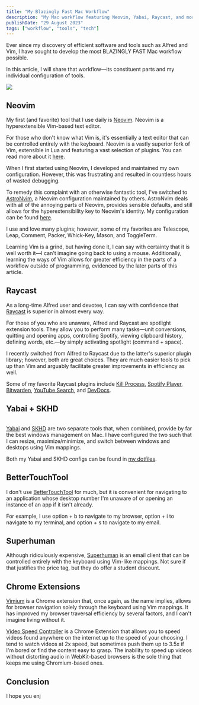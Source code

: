 ```yaml
---
title: "My Blazingly Fast Mac Workflow"
description: "My Mac workflow featuring Neovim, Yabai, Raycast, and more."
publishDate: "29 August 2023"
tags: ["workflow", "tools", "tech"]
---
```


Ever since my discovery of efficient software and tools such as Alfred and Vim,
I have sought to develop the most BLAZINGLY FAST Mac workflow possible.

In this article, I will share that workflow—its constituent parts and my individual configuration of tools.

![](https://i.imgur.com/bjA8kYs.jpg)

## Neovim

My first (and favorite) tool that I use daily is [Neovim](https://neovim.io/). Neovim is a hyperextensible
Vim-based text editor.

For those who don't know what Vim is, it's essentially a text editor that can be controlled entirely with the keyboard. Neovim is a vastly superior fork of Vim, extensible in Lua and featuring a vast selection of plugins. You can read more about it [here](https://opensource.com/resources/what-vim).

When I first started using Neovim, I developed and maintained my own configuration. However, this was frustrating and resulted in countless hours of wasted debugging.

To remedy this complaint with an otherwise fantastic tool, I've switched to [AstroNvim](https://github.com/AstroNvim/AstroNvim), a Neovim configuration maintained by others. AstroNvim deals with all of the annoying parts of Neovim, provides sensible defaults, and still allows for the hyperextensibility key to Neovim's identity. My configuration can be found [here](https://github.com/charliesabino).

I use and love many plugins; however, some of my favorites are Telescope, Leap, Comment, Packer, Whick-Key, Mason, and ToggleTerm.

Learning Vim is a grind, but having done it, I can say with certainty that it is well worth it—I can't imagine going back to using a mouse. Additionally, learning the ways of Vim allows for greater efficiency in the parts of a workflow outside of programming, evidenced by the later parts of this article.

## Raycast

As a long-time Alfred user and devotee, I can say with confidence that [Raycast](https://www.raycast.com/) is superior in almost every way.

For those of you who are unaware, Alfred and Raycast are spotlight extension tools. They allow you to perform many tasks—unit conversions, quitting and opening apps, controlling Spotify, viewing clipboard history, defining words, etc.—by simply activating spotlight (command + space).

I recently switched from Alfred to Raycast due to the latter's superior plugin library; however, both are great choices. They are much easier tools to pick up than Vim and arguably facilitate greater improvements in efficiency as well.

Some of my favorite Raycast plugins include [Kill Process](https://www.raycast.com/rolandleth/kill-process), [Spotify Player](https://www.raycast.com/mattisssa/spotify-player), [Bitwarden](https://www.raycast.com/pomdtr/bitwarden), [YouTube Search](https://www.raycast.com/pomdtr/bitwarden), and [DevDocs](https://www.raycast.com/pomdtr/devdocs).

## Yabai + SKHD

<img src="https://media.giphy.com/media/ytjdWXIBB1WifvJidY/giphy.gif" width="100%" height="0" />

[Yabai](https://github.com/koekeishiya/yabai) and [SKHD](https://github.com/koekeishiya/skhd) are two separate tools that, when combined, provide by far the best windows management on Mac. I have configured the two such that I can resize, maximize/minimize, and switch between windows and desktops using Vim mappings.

Both my Yabai and SKHD configs can be found in [my dotfiles](https://github.com/charliesabino/dotfiles/tree/main/dot_config).

## BetterTouchTool

I don't use [BetterTouchTool](https://folivora.ai/) for much, but it is convenient for navigating to an application whose desktop number I'm unaware of or opening an instance of an app if it isn't already.

For example, I use option + b to navigate to my browser, option + i to navigate to my terminal, and option + s to navigate to my email.

## Superhuman

Although ridiculously expensive, [Superhuman](https://superhuman.com/) is an email client that can be controlled entirely with the keyboard using Vim-like mappings. Not sure if that justifies the price tag, but they do offer a student discount.

## Chrome Extensions

[Vimium](https://vimium.github.io/) is a Chrome extension that, once again, as the name implies, allows for browser navigation solely through the keyboard using Vim mappings. It has improved my browser traversal efficiency by several factors, and I can't imagine living without it.

[Video Speed Controller](https://chrome.google.com/webstore/detail/video-speed-controller/nffaoalbilbmmfgbnbgppjihopabppdk?hl=en) is a Chrome Extension that allows you to speed videos found anywhere on the internet up to the speed of your choosing. I tend to watch videos at 2x speed, but sometimes push them up to 3.5x if I'm bored or find the content easy to grasp. The inability to speed up videos without distorting audio in WebKit-based browsers is the sole thing that keeps me using Chromium-based ones.

## Conclusion

I hope you enj

